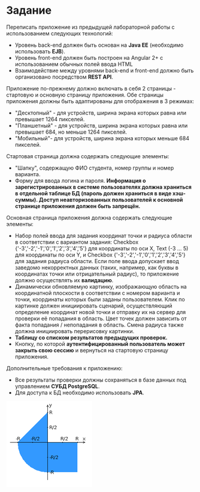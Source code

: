 # Задание

Переписать приложение из предыдущей лабораторной работы с использованием следующих технологий:
- Уровень back-end должен быть основан на **Java EE** (необходимо использовать **EJB**).
- Уровень front-end должен быть построен на Angular 2+ с использованием обычных полей ввода HTML
- Взаимодействие между уровнями back-end и front-end должно быть организовано посредством **REST API**.

Приложение по-прежнему должно включать в себя 2 страницы - стартовую и основную страницу приложения. Обе страницы приложения должны быть адаптированы для отображения в 3 режимах:
- "Десктопный" - для устройств, ширина экрана которых равна или превышает 1264 пикселей.
- "Планшетный" - для устройств, ширина экрана которых равна или превышает 684, но меньше 1264 пикселей.
- "Мобильный"- для устройств, ширина экрана которых меньше 684 пикселей.

Стартовая страница должна содержать следующие элементы:
- "Шапку", содержащую ФИО студента, номер группы и номер варианта.
- Форму для ввода логина и пароля. **Информация о зарегистрированных в системе пользователях должна храниться в отдельной таблице БД (пароль должен храниться в виде хэш-суммы). Доступ неавторизованных пользователей к основной странице приложения должен быть запрещён.**

Основная страница приложения должна содержать следующие элементы:
- Набор полей ввода для задания координат точки и радиуса области в соответствии с вариантом задания: Checkbox {'-3','-2','-1','0','1','2','3','4','5'} для координаты по оси X, Text (-3 ... 5) для координаты по оси Y, и Checkbox {'-3','-2','-1','0','1','2','3','4','5'} для задания радиуса области. Если поле ввода допускает ввод заведомо некорректных данных (таких, например, как буквы в координатах точки или отрицательный радиус), то приложение должно осуществлять их **валидацию**.
- Динамически обновляемую картинку, изображающую область на координатной плоскости в соответствии с номером варианта и точки, координаты которых были заданы пользователем. Клик по картинке должен инициировать сценарий, осуществляющий определение координат новой точки и отправку их на сервер для проверки её попадания в область. Цвет точек должен зависить от факта попадания / непопадания в область. Смена радиуса также должна инициировать перерисовку картинки.
- **Таблицу со списком результатов предыдущих проверок.**
- Кнопку, по которой **аутентифицированный пользователь может закрыть свою сессию** и вернуться на стартовую страницу приложения.

Дополнительные требования к приложению:

- Все результаты проверки должны сохраняться в базе данных под управлением **СУБД PostgreSQL**.
- Для доступа к БД необходимо использовать **JPA**.

![](task.png)